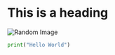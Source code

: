 # This is a heading

![Random Image](https://images.pexels.com/photos/127438/pexels-photo-127438.jpeg?auto=compress&cs=tinysrgb&w=1260&h=750&dpr=1)


``` python
print("Hello World")
```
